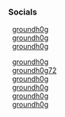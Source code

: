 ### Socials 

<i class="las la-money-bill-wave-alt"></i> &nbsp;&nbsp;<a href="https://stimulus.com/groundh0g" target="_blank">groundh0g</a><br/>
<i class="lab la-twitter"></i> &nbsp;&nbsp;<a href="https://twitter.com/groundh0g" target="_blank">groundh0g</a><br/>
<i class="lab la-facebook-square"></i> &nbsp;&nbsp;<a href="https://facebook.com/groundh0g" target="_blank">groundh0g</a><br/>
<!-- <i class="lab la-google-plus-square"></i> &nbsp;&nbsp;<a href="https://google.com/+groundh0g" target="_blank">groundh0g</a><br/> -->
<i class="lab la-linkedin"></i> &nbsp;&nbsp;<a href="https://www.linkedin.com/in/groundh0g/" target="_blank">groundh0g</a><br/>
<i class="lab la-instagram"></i> &nbsp;&nbsp;<a href="https://www.instagram.com/groundh0g72/" target="_blank">groundh0g72</a><br/>
<i class="lab la-pinterest-square"></i> &nbsp;&nbsp;<a href="https://www.pinterest.com/groundh0g/" target="_blank">groundh0g</a><br/>
<i class="lab la-deviantart"></i> &nbsp;&nbsp;<a href="https://www.deviantart.com/groundh0g" target="_blank">groundh0g</a><br/>
<i class="lab la-github"></i> &nbsp;&nbsp;<a href="https://github.com/groundh0g" target="_blank">groundh0g</a><br/>
<i class="lab la-bitbucket"></i> &nbsp;&nbsp;<a href="https://bitbucket.org/groundh0g/" target="_blank">groundh0g</a>
